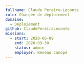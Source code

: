 ```yaml
---
fullname: Claude Pereira-Leconte
role: Chargée de déploiement
domaine:
  - Déploiement
github: ClaudePereiraLeconte
missions:
  - start: 2020-06-09
    end: 2020-09-30
    status: admin
    employer: Réseau Canopé
---
```

